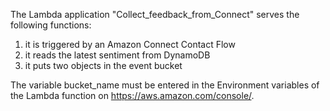 The Lambda application "Collect_feedback_from_Connect" serves the following functions: 

1. it is triggered by an Amazon Connect Contact Flow
2. it reads the latest sentiment from DynamoDB
3. it puts two objects in the event bucket

The variable bucket_name must be entered in the Environment variables of the Lambda function on https://aws.amazon.com/console/.
